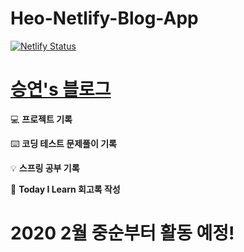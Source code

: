 # Heo-Netlify-Blog-App
[![Netlify Status](https://api.netlify.com/api/v1/badges/3e20fc0a-3523-42ca-b19c-4be8d42c1fc6/deploy-status)](https://app.netlify.com/sites/heoseungyeon/deploys)

# [승연's 블로그](https://heoseungyeon.netlify.app/)

💻 **프로젝트 기록**

⌨️ **코딩 테스트 문제풀이 기록**

💡 **스프링 공부 기록**

📜 **Today I Learn 회고록 작성**

# 2020 2월 중순부터 활동 예정!
